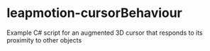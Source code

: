 leapmotion-cursorBehaviour
==========================

Example C# script for an augmented 3D cursor that responds to its proximity to other objects

